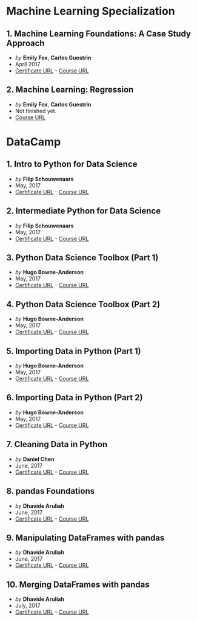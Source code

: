 # Machine Learning Specialization

## 1. Machine Learning Foundations: A Case Study Approach
- *by* **Emily Fox**, **Carlos Guestrin**
- April 2017
- [Certificate URL](https://coursera.org/account/accomplishments/certificate/48H6EDAPKS9E) - [Course URL](https://www.coursera.org/specializations/machine-learning)

## 2. Machine Learning: Regression
- *by* **Emily Fox**, **Carlos Guestrin**
- Not finished yet.
- [Course URL](https://www.coursera.org/learn/ml-regression)

# DataCamp

## 1. Intro to Python for Data Science
- *by* **Filip Schouwenaars**
- May, 2017
- [Certificate URL](https://www.datacamp.com/statement-of-accomplishment/course/4eabe57de2525a24a852ece47abe38d45c64f1df) - [Course URL](https://www.datacamp.com/courses/intro-to-python-for-data-science)

## 2. Intermediate Python for Data Science
- *by* **Filip Schouwenaars**
- May, 2017
- [Certificate URL](https://www.datacamp.com/statement-of-accomplishment/course/48861b4a87828ac04955107acdf1ca90bf237590) - [Course URL](https://www.datacamp.com/courses/intermediate-python-for-data-science)

## 3. Python Data Science Toolbox (Part 1)
- *by* **Hugo Bowne-Anderson**
- May, 2017
- [Certificate URL](https://www.datacamp.com/statement-of-accomplishment/course/3f922d2989e56cef52f86f431c63704a1f326dc2) - [Course URL](https://www.datacamp.com/courses/python-data-science-toolbox-part-1)

## 4. Python Data Science Toolbox (Part 2)
- *by* **Hugo Bowne-Anderson**
- May, 2017
- [Certificate URL](https://www.datacamp.com/statement-of-accomplishment/course/5bfddf47df59c7d654832fb2fc3ae90b0cac9368) - [Course URL](https://www.datacamp.com/courses/python-data-science-toolbox-part-2)

## 5. Importing Data in Python (Part 1)
- *by* **Hugo Bowne-Anderson**
- May, 2017
- [Certificate URL](https://www.datacamp.com/statement-of-accomplishment/course/4407194fcf9a5f36a50b525b06b5c010ac44d352) - [Course URL](https://www.datacamp.com/courses/importing-data-in-python-part-1)

## 6. Importing Data in Python (Part 2)
- *by* **Hugo Bowne-Anderson**
- May, 2017
- [Certificate URL](https://www.datacamp.com/statement-of-accomplishment/course/f57414c6d733c5d020e73dbab80b4e54cfabf77c) - [Course URL](https://www.datacamp.com/courses/importing-data-in-python-part-2)

## 7. Cleaning Data in Python
- *by* **Daniel Chen**
- June, 2017
- [Certificate URL](https://www.datacamp.com/statement-of-accomplishment/course/7e3ec7937901d84db9ca52e13cce0fdc6a3f46e2) - [Course URL](https://www.datacamp.com/courses/cleaning-data-in-python)

## 8. pandas Foundations
- *by* **Dhavide Aruliah**
- June, 2017
- [Certificate URL](https://www.datacamp.com/statement-of-accomplishment/course/36c6bbb8790820fb1f52de907ec8d4eb03edd55d) - [Course URL](https://www.datacamp.com/courses/pandas-foundations)

## 9. Manipulating DataFrames with pandas
- *by* **Dhavide Aruliah**
- June, 2017
- [Certificate URL](https://www.datacamp.com/statement-of-accomplishment/course/e91d08730473b1243ff75df8ee2407f1c7268392) - [Course URL](https://www.datacamp.com/courses/manipulating-dataframes-with-pandas)

## 10. Merging DataFrames with pandas
- *by* **Dhavide Aruliah**
- July, 2017
- [Certificate URL](https://www.datacamp.com/statement-of-accomplishment/course/a0d865856e060e422ab07c3f745a2c19a316c74a) - [Course URL](https://www.datacamp.com/courses/merging-dataframes-with-pandas)
